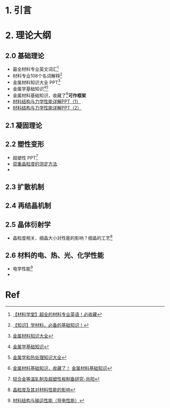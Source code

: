 # 1. 引言 

# 2. 理论大纲 
## 2.0 基础理论 
- 最全材料专业英文词汇[^1]
- 材料专业108个名词解释[^2]
- 金属材料知识大全 PPT[^3]
- 金属学基础知识[^4][^5]
- 金属材料基础知识，收藏了[^6]**可作框架**
- [材料结构与力学性能详解PPT（1）](https://mp.weixin.qq.com/s/tqOAuePAzVni-XXxYqPpzw)
- [材料结构与力学性能详解PPT（2）](https://mp.weixin.qq.com/s/OX23pfLe-Dw6oUwuxYtwrA)
## 2.1 凝固理论 


## 2.2 塑性变形 
- 超塑性 PPT[^7]
- [双重晶粒度的测定方法](https://mp.weixin.qq.com/s/hwU1sbOLNZCkmHFzNhicIw)
- 

## 2.3 扩散机制 



## 2.4 再结晶机制 



## 2.5 晶体衍射学 
- 晶粒度相关、细晶大小对性能的影响？细晶的工艺[^8]


## 2.6 材料的电、热、光、化学性能
- 电学性能[^9]
- 



# Ref 

[^1]: [【材料学堂】超全的材料专业英语！必收藏](https://mp.weixin.qq.com/s/RRcl545ETJT8fXUk5a_geQ)
[^2]: [【知识】学材料，必备的基础知识！](https://mp.weixin.qq.com/s/n6CM6pIycrKqXJ59AknnDw)
[^3]: [金属材料知识大全](https://mp.weixin.qq.com/s/d-GfjC8zWDMX3xeh26ItYg)
[^4]: [金属学基础知识](https://mp.weixin.qq.com/s/fggGxWoBOa9ADhzLq1H9zQ)
[^5]: [金属学和热处理知识大全](https://mp.weixin.qq.com/s/OgMDoqT1iW2bpOTsq3ACUg)
[^6]: [金属材料基础知识，收藏了！](https://mp.weixin.qq.com/s/KnFdg1P7P9xAUHPkSWZRCA)
	[金属材料基础知识](https://mp.weixin.qq.com/s/znTpZva7BtQl8kv9iA15Uw)
[^7]: [轻合金等温轧制及超塑性板制备研究-肖阳](https://mp.weixin.qq.com/s/eMwqqP2pYMga3feBf9lxUA)
[^8]: [晶粒度及其对材料性能的影响](https://mp.weixin.qq.com/s/T37DEF0fyN4EnYUfrVdyWA)

[^9]: [材料结构与输运性能（导电性能）](https://mp.weixin.qq.com/s/hIbGfztp-JDnJTFRPNxohQ)

